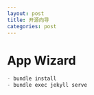 ```yaml
---
layout: post
title: 开源向导
categories: post
---
```

# App Wizard

``` csharp
- bundle install
- bundle exec jekyll serve
```